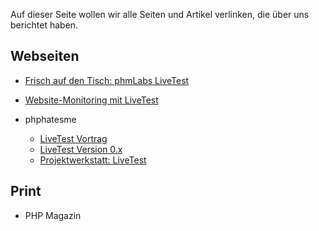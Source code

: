 Auf dieser Seite wollen wir alle Seiten und Artikel verlinken, die über uns berichtet haben.

## Webseiten

 * [Frisch auf den Tisch: phmLabs LiveTest](http://www.mrboolean.com/2011/03/25/frisch-auf-den-tisch-phmlabs-livetest/)
 * [Website-Monitoring mit LiveTest](http://the-luckyduck.de/2011/03/website-monitoring-livetest/)

 * phphatesme 
   * [LiveTest Vortrag](http://www.phphatesme.com/blog/tools/livetest-vortrag/)
   * [LiveTest Version 0.x](http://www.phphatesme.com/blog/tools/livetest-version-0-x/)
   * [Projektwerkstatt: LiveTest](http://www.phphatesme.com/blog/qualitatssicherung/projektwerkstatt-livetest/)

## Print

 * PHP Magazin